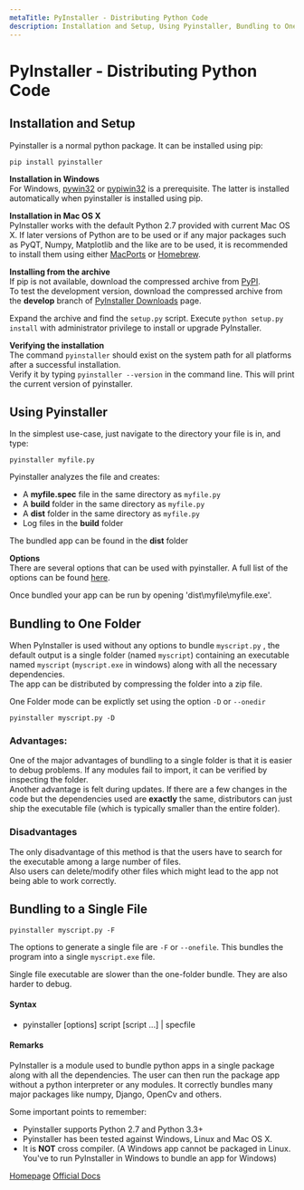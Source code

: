 ```yaml
---
metaTitle: PyInstaller - Distributing Python Code
description: Installation and Setup, Using Pyinstaller, Bundling to One Folder, Bundling to a Single File
---
```


# PyInstaller - Distributing Python Code



## Installation and Setup


Pyinstaller is a normal python package. It can be installed using pip:

```
pip install pyinstaller

```

**Installation in Windows**<br />
For Windows, [pywin32](http://sourceforge.net/projects/pywin32/files/) or [pypiwin32](https://pypi.python.org/pypi/pypiwin32/219) is a prerequisite. The latter is installed automatically when pyinstaller is installed using pip.

**Installation in Mac OS X**<br />
PyInstaller works with the default Python 2.7 provided with current Mac OS X. If later versions of Python are to be used or if any major packages such as PyQT, Numpy, Matplotlib and the like are to be used, it is recommended to install them using either [MacPorts](https://www.macports.org/) or [Homebrew](http://brew.sh/).

**Installing from the archive**<br />
If pip is not available, download the compressed archive from [PyPI](https://pypi.python.org/pypi/PyInstaller/).<br />
To test the development version, download the compressed archive from the **develop** branch of [PyInstaller Downloads](https://github.com/pyinstaller/pyinstaller/releases) page.

Expand the archive and find the `setup.py` script. Execute `python setup.py install` with administrator privilege to install or upgrade PyInstaller.

**Verifying the installation**<br />
The command `pyinstaller` should exist on the system path for all platforms after a successful installation.<br />
Verify it by typing `pyinstaller --version` in the command line. This will print the current version of pyinstaller.



## Using Pyinstaller


In the simplest use-case, just navigate to the directory your file is in, and type:

`pyinstaller myfile.py`

Pyinstaller analyzes the file and creates:

- A **myfile.spec** file in the same directory as `myfile.py`
- A **build** folder in the same directory as `myfile.py`
- A **dist** folder in the same directory as `myfile.py`
- Log files in the **build** folder

The bundled app can be found in the **dist** folder

**Options**<br />
There are several options that can be used with pyinstaller. A full list of the options can be found [here](https://pythonhosted.org/PyInstaller/usage.html#options).

Once bundled your app can be run by opening 'dist\myfile\myfile.exe'.



## Bundling to One Folder


When PyInstaller is used without any options to bundle `myscript.py` , the default output is a single folder (named `myscript`) containing an executable named `myscript` (`myscript.exe` in windows) along with all the necessary dependencies.<br />
The app can be distributed by compressing the folder into a zip file.

One Folder mode can be explictly set using the option `-D` or `--onedir`

`pyinstaller myscript.py -D`

### Advantages:

One of the major advantages of bundling to a single folder is that it is easier to debug problems. If any modules fail to import, it can be verified by inspecting the folder.<br />
Another advantage is felt during updates. If there are a few changes in the code but the dependencies used are **exactly**  the same, distributors can just ship the executable file (which is typically smaller than the entire folder).

### Disadvantages

The only disadvantage of this method is that the users have to search for the executable among a large number of files.<br />
Also users can delete/modify other files which might lead to the app not being able to work correctly.



## Bundling to a Single File


`pyinstaller myscript.py -F`

The options to generate a single file are `-F` or `--onefile`. This bundles the program into a single `myscript.exe` file.

Single file executable are slower than the one-folder bundle. They are also harder to debug.



#### Syntax


- pyinstaller [options] script [script ...] | specfile



#### Remarks


PyInstaller is a module used to bundle python apps in a single package along with all the dependencies. The user can then run the package app without a python interpreter or any modules. It correctly bundles many major packages like numpy, Django, OpenCv and others.

Some important points to remember:

- Pyinstaller supports Python 2.7 and Python 3.3+
- Pyinstaller has been tested against Windows, Linux and Mac OS X.
- It is **NOT** cross compiler. (A Windows app cannot be packaged in Linux. You've to run PyInstaller in Windows to bundle an app for Windows)

[Homepage](http://www.pyinstaller.org)
[Official Docs](https://pythonhosted.org/PyInstaller/)

